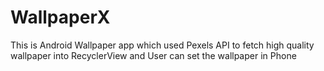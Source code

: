 # WallpaperX
This is Android Wallpaper app which used Pexels API to fetch high quality wallpaper into RecyclerView and User can set the wallpaper in Phone
